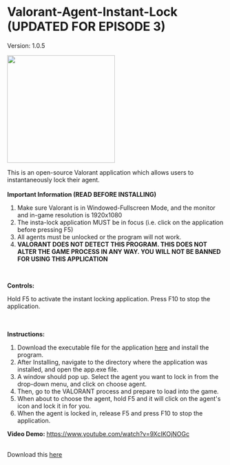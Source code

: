 # Valorant-Agent-Instant-Lock (UPDATED FOR EPISODE 3)

<p>Version: 1.0.5 </p>

<img src='https://images-wixmp-ed30a86b8c4ca887773594c2.wixmp.com/f/c78bc3fc-9f08-47ca-81ae-d89055c7ec49/de08sil-acd5ae6a-6081-40d9-b024-bb8847cd8d07.png?token=eyJ0eXAiOiJKV1QiLCJhbGciOiJIUzI1NiJ9.eyJzdWIiOiJ1cm46YXBwOiIsImlzcyI6InVybjphcHA6Iiwib2JqIjpbW3sicGF0aCI6IlwvZlwvYzc4YmMzZmMtOWYwOC00N2NhLTgxYWUtZDg5MDU1YzdlYzQ5XC9kZTA4c2lsLWFjZDVhZTZhLTYwODEtNDBkOS1iMDI0LWJiODg0N2NkOGQwNy5wbmcifV1dLCJhdWQiOlsidXJuOnNlcnZpY2U6ZmlsZS5kb3dubG9hZCJdfQ.6bFbB6Sk0V-3TqFFPpJG21cHy_39-hGLKHJbg3KDk8Y' width=250 length=250>

This is an open-source Valorant application which allows users to instantaneously lock their agent.
<br>
<br>
<b>Important Information (READ BEFORE INSTALLING)</b>
<ol>
  <li>Make sure Valorant is in Windowed-Fullscreen Mode, and the monitor and in-game resolution is 1920x1080</li>
  <li>The insta-lock application MUST be in focus (i.e. click on the application before pressing F5)</li>
  <li>All agents must be unlocked or the program will not work. </li>
  <li><b>VALORANT DOES NOT DETECT THIS PROGRAM. THIS DOES NOT ALTER THE GAME PROCESS IN ANY WAY. YOU WILL NOT BE BANNED FOR USING THIS APPLICATION</b></li>
</ol>

<br>

<b>Controls: </b>
<p>Hold F5 to activate the instant locking application. Press F10 to stop the application. </p>
<br>
<br>
<b>Instructions: </b>
<ol>
  <li>Download the executable file for the application <a href='https://bit.ly/2ThyEux'>here</a> and install the program.</li>
  <li>After Installing, navigate to the directory where the application was installed, and open the app.exe file.</li>
  <li>A window should pop up. Select the agent you want to lock in from the drop-down menu, and click on choose agent.</li>
  <li>Then, go to the VALORANT process and prepare to load into the game.</li>
  <li>When about to choose the agent, hold F5 and it will click on the agent's icon and lock it in for you. </li>
  <li>When the agent is locked in, release F5 and press F10 to stop the application.</li>
</ol>  

<b>Video Demo: </b>
https://www.youtube.com/watch?v=9XcIKOjNOGc

<br>
Download this <a href='https://bit.ly/2ThyEux'>here</a>
